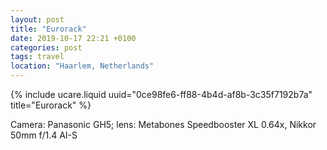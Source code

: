 ```yaml
---
layout: post
title: "Eurorack"
date: 2019-10-17 22:21 +0100
categories: post
tags: travel
location: "Haarlem, Netherlands"
---
```


{% include ucare.liquid uuid="0ce98fe6-ff88-4b4d-af8b-3c35f7192b7a" title="Eurorack" %}

Camera: Panasonic GH5; lens: Metabones Speedbooster XL 0.64x, Nikkor 50mm f/1.4 AI-S
